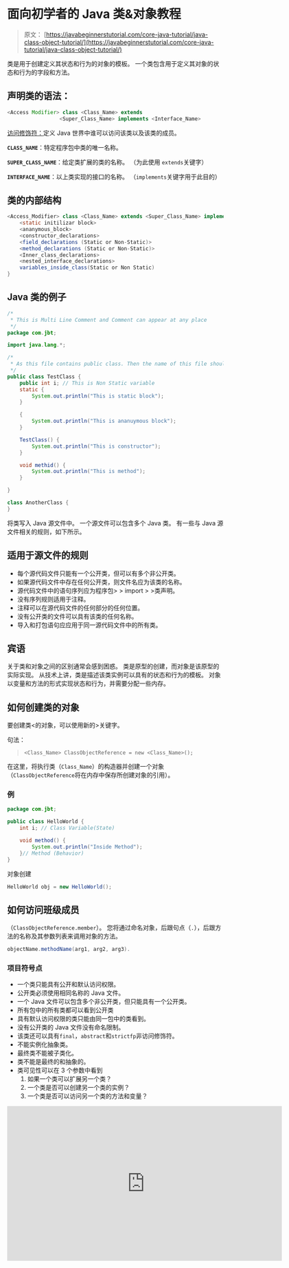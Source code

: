 # 面向初学者的 Java 类&对象教程

> 原文： [https://javabeginnerstutorial.com/core-java-tutorial/java-class-object-tutorial/](https://javabeginnerstutorial.com/core-java-tutorial/java-class-object-tutorial/)

类是用于创建定义其状态和行为的对象的模板。 一个类包含用于定义其对象的状态和行为的字段和方法。

## 声明类的语法：

```java
<Access Modifier> class <Class_Name> extends
                 <Super_Class_Name> implements <Interface_Name>
```

[访问修饰符：](https://javabeginnerstutorial.com/core-java-tutorial/access-modifier-in-java/ "Access Modifier in Java")定义 Java 世界中谁可以访问该类以及该类的成员。

**`CLASS_NAME`**：特定程序包中类的唯一名称。

**`SUPER_CLASS_NAME`**：给定类扩展的类的名称。 （为此使用 `extends`关键字）

**`INTERFACE_NAME`**：以上类实现的接口的名称。 （`implements`关键字用于此目的）

## 类的内部结构

```java
<Access_Modifier> class <Class_Name> extends <Super_Class_Name> implements <Interface_Name>{
    <static initilizar block>
    <ananymous_block>
    <constructor_declarations>
    <field_declarations (Static or Non-Static)>
    <method_declarations (Static or Non-Static)>
    <Inner_class_declarations>
    <nested_interface_declarations>
    variables_inside_class(Static or Non Static)
}
```

## Java 类的例子

```java
/*
 * This is Multi Line Comment and Comment can appear at any place
 */
package com.jbt;

import java.lang.*;

/*
 * As this file contains public class. Then the name of this file should be TestClass.java
 */
public class TestClass {
	public int i; // This is Non Static variable
	static {
		System.out.println("This is static block");
	}

	{
		System.out.println("This is ananuymous block");
	}

	TestClass() {
		System.out.println("This is constructor");
	}

	void methid() {
		System.out.println("This is method");
	}

}

class AnotherClass {
}
```

将类写入 Java 源文件中。 一个源文件可以包含多个 Java 类。 有一些与 Java 源文件相关的规则，如下所示。

## 适用于源文件的规则

*   每个源代码文件只能有一个公开类，但可以有多个非公开类。
*   如果源代码文件中存在任何公开类，则文件名应为该类的名称。
*   源代码文件中的语句序列应为程序包> > import > >类声明。
*   没有序列规则适用于注释。
*   注释可以在源代码文件的任何部分的任何位置。
*   没有公开类的文件可以具有该类的任何名称。
*   导入和打包语句应应用于同一源代码文件中的所有类。

## 宾语

关于类和对象之间的区别通常会感到困惑。 类是原型的创建，而对象是该原型的实际实现。 从技术上讲，类是描述该类实例可以具有的状态和行为的模板。 对象以变量和方法的形式实现状态和行为，并需要分配一些内存。

## 如何创建类的对象

要创建类<的对象，可以使用新的>关键字。

句法：

> `<Class_Name> ClassObjectReference = new <Class_Name>();`

在这里，将执行类（`Class_Name`）的构造器并创建一个对象（`ClassObjectReference`将在内存中保存所创建对象的引用）。

### 例

```java
package com.jbt;

public class HelloWorld {
	int i; // Class Variable(State)

	void method() {
		System.out.println("Inside Method");
	}// Method (Behavior)
} 
```

对象创建

```java
HelloWorld obj = new HelloWorld();
```

## 如何访问班级成员

（`ClassObjectReference.member`）。 您将通过命名对象，后跟句点（`.`），后跟方法的名称及其参数列表来调用对象的方法。

```java
objectName.methodName(arg1, arg2, arg3).
```

### 项目符号点

*   一个类只能具有公开和默认访问权限。
*   公开类必须使用相同名称的 Java 文件。
*   一个 Java 文件可以包含多个非公开类，但只能具有一个公开类。
*   所有包中的所有类都可以看到公开类
*   具有默认访问权限的类只能由同一包中的类看到。
*   没有公开类的 Java 文件没有命名限制。
*   该类还可以具有`final`，`abstract`和`strictfp`非访问修饰符。
*   不能实例化抽象类。
*   最终类不能被子类化。
*   类不能是最终的和抽象的。
*   类可见性可以在 3 个参数中看到
    1.  如果一个类可以扩展另一个类？
    2.  一个类是否可以创建另一个类的实例？
    3.  一个类是否可以访问另一个类的方法和变量？

<noscript><iframe allow="accelerometer; autoplay; encrypted-media; gyroscope; picture-in-picture" allowfullscreen="" frameborder="0" height="360" src="https://www.youtube.com/embed/VW72ezYj3d4?feature=oembed" title="Java Class &amp; Object Tutorial" width="640"></iframe></noscript>

